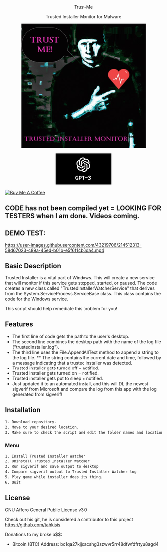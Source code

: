 <p align="center">
Trust-Me
</p>
<p align="center">
Trusted Installer Monitor for Malware
</p>

<p align="center">
  <img width="400" src="https://github.com/shadowdevnotreal/Trust-Me/blob/main/Images/trust%20me%20(Small).jpg">
</p>

<p align="center">
  <img width="180" src="https://github.com/shadowdevnotreal/Trust-Me/blob/main/Images/chat%20GPT3.png">
</p>

<a href="https://www.buymeacoffee.com/notarealdev" target="_blank"><img src="https://cdn.buymeacoffee.com/buttons/v2/default-blue.png" alt="Buy Me A Coffee" style="height: 40px !important;width: 145px !important;" ></a>

## CODE has not been compiled yet = LOOKING FOR TESTERS when I am done. Videos coming. ##
## DEMO TEST:
https://user-images.githubusercontent.com/43219706/214512313-58d67023-c89a-45ed-b01b-e5f6f14b6da4.mp4


## Basic Description
Trusted Installer is a vital part of Windows. This will create a new service that will monitor if this service gets stopped, started, or paused.
The code creates a new class called "TrustedInstallerWatcherService" that derives from the System.ServiceProcess.ServiceBase class. This class contains the code for the Windows service.

This script should help remediate this problem for you!

## Features
* The first line of code gets the path to the user's desktop.
* The second line combines the desktop path with the name of the log file ("trustedinstaller.log").
* The third line uses the File.AppendAllText method to append a string to the log file.
** The string contains the current date and time, followed by a message indicating that a trusted installer was detected.
* Trusted installer gets turned off = notified.
* Trusted installer gets turned on = notified.
* Trusted installer gets put to sleep = notified.
* Just updated it to an automated install, and this will DL the newest sigverif from Microsoft and compare the log from this app with the log generated from sigverif!


## Installation

```sh
1. Download repository.
2. Move to your desired location.
3. Make sure to check the script and edit the folder names and locations. By default it wants to install on your desktop.
```

### Menu
```sh
1. Install Trusted Installer Watcher
2. Uninstall Trusted Installer Watcher
3. Run sigverif and save output to desktop
4. Compare sigverif output to Trusted Installer Watcher log
5. Play game while installer does its thing.
6. Quit
```

## License
GNU Affero General Public License v3.0


Check out his git, he is considered a contributor to this project
https://github.com/tahkisis

Donations to my broke a$$:
* Bitcoin (BTC) Address: bc1qa27kjjqacshg3szwvr5rr48dfwfdfrtyu8agd4
